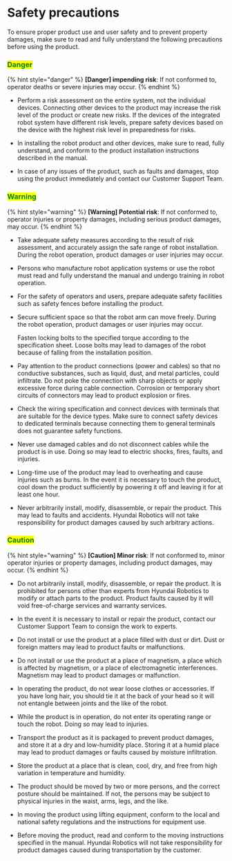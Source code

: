 # Safety precautions

To ensure proper product use and user safety and to prevent property damages, make sure to read and fully understand the following precautions before using the product.

### <mark style="color:green;">Danger</mark>

{% hint style="danger" %}
**\[Danger] impending risk**: If not conformed to, operator deaths or severe injuries may occur.
{% endhint %}

*   Perform a risk assessment on the entire system, not the individual devices. Connecting other devices to the product may increase the risk level of the product or create new risks. If the devices of the integrated robot system have different risk levels, prepare safety devices based on the device with the highest risk level in preparedness for risks.


*   In installing the robot product and other devices, make sure to read, fully understand, and conform to the product installation instructions described in the manual.


*   In case of any issues of the product, such as faults and damages, stop using the product immediately and contact our Customer Support Team.



### <mark style="color:green;">Warning</mark>

{% hint style="warning" %}
**\[Warning] Potential risk**: If not conformed to, operator injuries or property damages, including serious product damages, may occur.
{% endhint %}

*   Take adequate safety measures according to the result of risk assessment, and accurately assign the safe range of robot installation. During the robot operation, product damages or user injuries may occur.


*   Persons who manufacture robot application systems or use the robot must read and fully understand the manual and undergo training in robot operation.


*   For the safety of operators and users, prepare adequate safety facilities such as safety fences before installing the product.


*   Secure sufficient space so that the robot arm can move freely. During the robot operation, product damages or user injuries may occur.

    Fasten locking bolts to the specified torque according to the specification sheet. Loose bolts may lead to damages of the robot because of falling from the installation position.


*   Pay attention to the product connections (power and cables) so that no conductive substances, such as liquid, dust, and metal particles, could infiltrate. Do not poke the connection with sharp objects or apply excessive force during cable connection. Corrosion or temporary short circuits of connectors may lead to product explosion or fires.


*   Check the wiring specification and connect devices with terminals that are suitable for the device types. Make sure to connect safety devices to dedicated terminals because connecting them to general terminals does not guarantee safety functions.


*   Never use damaged cables and do not disconnect cables while the product is in use. Doing so may lead to electric shocks, fires, faults, and injuries.


*   Long-time use of the product may lead to overheating and cause injuries such as burns. In the event it is necessary to touch the product, cool down the product sufficiently by powering it off and leaving it for at least one hour.


*   Never arbitrarily install, modify, disassemble, or repair the product. This may lead to faults and accidents. Hyundai Robotics will not take responsibility for product damages caused by such arbitrary actions.



### <mark style="color:green;">Caution</mark>

{% hint style="warning" %}
**\[Caution] Minor risk**: If not conformed to, minor operator injuries or property damages, including product damages, may occur.
{% endhint %}

*   Do not arbitrarily install, modify, disassemble, or repair the product. It is prohibited for persons other than experts from Hyundai Robotics to modify or attach parts to the product. Product faults caused by it will void free-of-charge services and warranty services.


*   In the event it is necessary to install or repair the product, contact our Customer Support Team to consign the work to experts.


*   Do not install or use the product at a place filled with dust or dirt. Dust or foreign matters may lead to product faults or malfunctions.


*   Do not install or use the product at a place of magnetism, a place which is affected by magnetism, or a place of electromagnetic interferences. Magnetism may lead to product damages or malfunction.


*   In operating the product, do not wear loose clothes or accessories. If you have long hair, you should tie it at the back of your head so it will not entangle between joints and the like of the robot.


*   While the product is in operation, do not enter its operating range or touch the robot. Doing so may lead to injuries.


*   Transport the product as it is packaged to prevent product damages, and store it at a dry and low-humidity place. Storing it at a humid place may lead to product damages or faults caused by moisture infiltration.


*   Store the product at a place that is clean, cool, dry, and free from high variation in temperature and humidity.


*   The product should be moved by two or more persons, and the correct posture should be maintained. If not, the persons may be subject to physical injuries in the waist, arms, legs, and the like.


*   In moving the product using lifting equipment, conform to the local and national safety regulations and the instructions for equipment use.


*   Before moving the product, read and conform to the moving instructions specified in the manual. Hyundai Robotics will not take responsibility for product damages caused during transportation by the customer.

